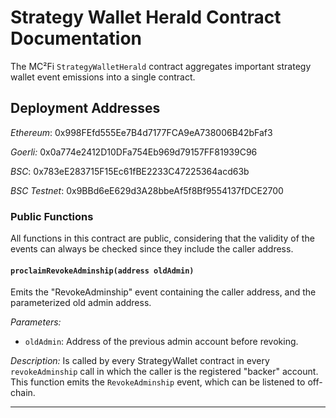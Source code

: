 # Strategy Wallet Herald Contract Documentation

The MC²Fi `StrategyWalletHerald` contract aggregates important strategy wallet event emissions into a single contract.

## Deployment Addresses

_Ethereum_:
0x998FEfd555Ee7B4d7177FCA9eA738006B42bFaf3

_Goerli:_
0x0a774e2412D10DFa754Eb969d79157FF81939C96

_BSC_:
0x783eE283715F15Ec61fBE2233C47225364acd63b

_BSC Testnet_:
0x9BBd6eE629d3A28bbeAf5f8Bf9554137fDCE2700

### Public Functions
All functions in this contract are public, considering that the validity of the events can always be checked since they include the caller address.

#### `proclaimRevokeAdminship(address oldAdmin)`

Emits the "RevokeAdminship" event containing the caller address, and the parameterized old admin address.

_Parameters:_
- `oldAdmin`: Address of the previous admin account before revoking.

_Description:_
Is called by every StrategyWallet contract in every `revokeAdminship` call in which the caller is the registered "backer" account. This function emits the `RevokeAdminship` event, which can be listened to off-chain.

---
